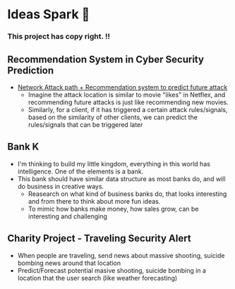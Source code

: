 # Ideas Spark 🌟

### This project has copy right. ‼️


## Recommendation System in Cyber Security Prediction
* [Network Attack path + Recommendation system to predict future attack][1]
  * Imagine the attack location is similar to movie "likes" in Netflex, and recommending future attacks is just like recommending new movies.
  * Similarly, for a client, if it has triggered a certain attack rules/signals, based on the similarity of other clients, we can predict the rules/signals that can be triggered later
  
## Bank K
* I'm thinking to build my little kingdom, everything in this world has intelligence. One of the elements is a bank. 
* This bank should have similar data structure as most banks do, and will do business in creative ways.
  * Reasearch on what kind of business banks do, that looks interesting and from there to think about more fun ideas.
  * To mimic how banks make money, how sales grow, can be interesting and challenging
  
## Charity Project - Traveling Security Alert
  * When people are traveling, send news about massive shooting, suicide bombing news around that location
  * Predict/Forecast potential masive shooting, suicide bombing in a location that the user search (like weather forecasting)


[1]:https://arxiv.org/pdf/1804.10276.pdf
